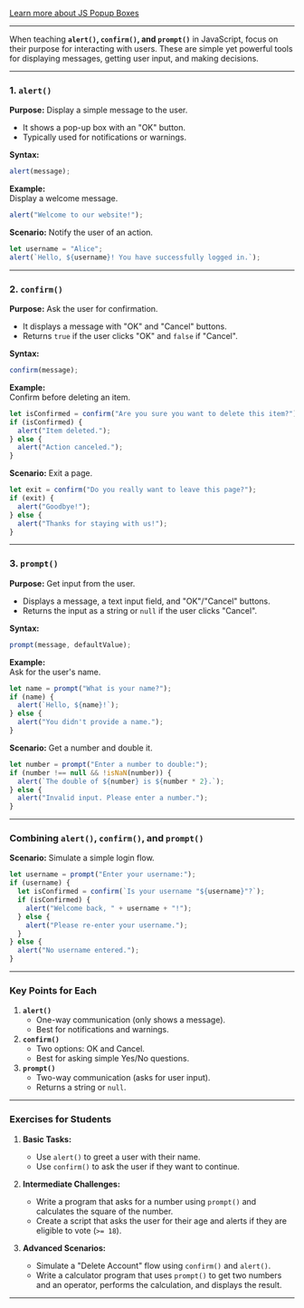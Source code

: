 [Learn more about JS Popup Boxes](https://www.w3schools.com/js/js_popup.asp)

---

When teaching **`alert()`, `confirm()`, and `prompt()`** in JavaScript, focus on their purpose for interacting with users. These are simple yet powerful tools for displaying messages, getting user input, and making decisions.

---

### 1. **`alert()`**

**Purpose:** Display a simple message to the user.

- It shows a pop-up box with an "OK" button.
- Typically used for notifications or warnings.

**Syntax:**

```javascript
alert(message);
```

**Example:**  
Display a welcome message.

```javascript
alert("Welcome to our website!");
```

**Scenario:** Notify the user of an action.

```javascript
let username = "Alice";
alert(`Hello, ${username}! You have successfully logged in.`);
```

---

### 2. **`confirm()`**

**Purpose:** Ask the user for confirmation.

- It displays a message with "OK" and "Cancel" buttons.
- Returns `true` if the user clicks "OK" and `false` if "Cancel".

**Syntax:**

```javascript
confirm(message);
```

**Example:**  
Confirm before deleting an item.

```javascript
let isConfirmed = confirm("Are you sure you want to delete this item?");
if (isConfirmed) {
  alert("Item deleted.");
} else {
  alert("Action canceled.");
}
```

**Scenario:** Exit a page.

```javascript
let exit = confirm("Do you really want to leave this page?");
if (exit) {
  alert("Goodbye!");
} else {
  alert("Thanks for staying with us!");
}
```

---

### 3. **`prompt()`**

**Purpose:** Get input from the user.

- Displays a message, a text input field, and "OK"/"Cancel" buttons.
- Returns the input as a string or `null` if the user clicks "Cancel".

**Syntax:**

```javascript
prompt(message, defaultValue);
```

**Example:**  
Ask for the user's name.

```javascript
let name = prompt("What is your name?");
if (name) {
  alert(`Hello, ${name}!`);
} else {
  alert("You didn't provide a name.");
}
```

**Scenario:** Get a number and double it.

```javascript
let number = prompt("Enter a number to double:");
if (number !== null && !isNaN(number)) {
  alert(`The double of ${number} is ${number * 2}.`);
} else {
  alert("Invalid input. Please enter a number.");
}
```

---

### Combining `alert()`, `confirm()`, and `prompt()`

**Scenario:** Simulate a simple login flow.

```javascript
let username = prompt("Enter your username:");
if (username) {
  let isConfirmed = confirm(`Is your username "${username}"?`);
  if (isConfirmed) {
    alert("Welcome back, " + username + "!");
  } else {
    alert("Please re-enter your username.");
  }
} else {
  alert("No username entered.");
}
```

---

### Key Points for Each

1. **`alert()`**
   - One-way communication (only shows a message).
   - Best for notifications and warnings.
2. **`confirm()`**
   - Two options: OK and Cancel.
   - Best for asking simple Yes/No questions.
3. **`prompt()`**
   - Two-way communication (asks for user input).
   - Returns a string or `null`.

---

### Exercises for Students

1. **Basic Tasks:**

   - Use `alert()` to greet a user with their name.
   - Use `confirm()` to ask the user if they want to continue.

2. **Intermediate Challenges:**

   - Write a program that asks for a number using `prompt()` and calculates the square of the number.
   - Create a script that asks the user for their age and alerts if they are eligible to vote (`>= 18`).

3. **Advanced Scenarios:**
   - Simulate a "Delete Account" flow using `confirm()` and `alert()`.
   - Write a calculator program that uses `prompt()` to get two numbers and an operator, performs the calculation, and displays the result.

---
